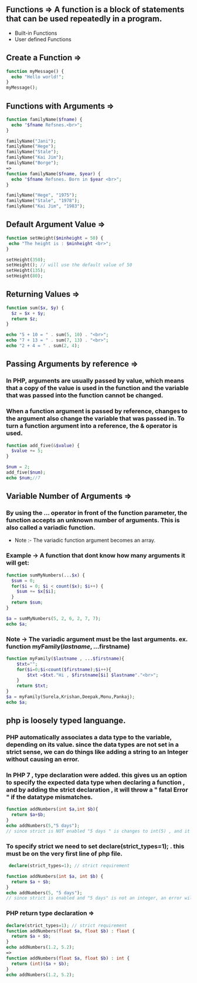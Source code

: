 ## Functions => A function is a block of statements that can be used repeatedly in a program.

-   Built-in Functions
-   User defined Functions

## Create a Function =>

```php
function myMessage() {
  echo "Hello world!";
}
myMessage();
```

## Functions with Arguments =>

```php
function familyName($fname) {
  echo "$fname Refsnes.<br>";
}

familyName("Jani");
familyName("Hege");
familyName("Stale");
familyName("Kai Jim");
familyName("Borge");
=>
function familyName($fname, $year) {
  echo "$fname Refsnes. Born in $year <br>";
}

familyName("Hege", "1975");
familyName("Stale", "1978");
familyName("Kai Jim", "1983");
```

## Default Argument Value =>

```php
function setHeight($minheight = 50) {
 echo "The height is : $minheight <br>";
}

setHeight(350);
setHeight(); // will use the default value of 50
setHeight(135);
setHeight(80);
```

## Returning Values =>

```php
function sum($x, $y) {
  $z = $x + $y;
  return $z;
}

echo "5 + 10 = " . sum(5, 10) . "<br>";
echo "7 + 13 = " . sum(7, 13) . "<br>";
echo "2 + 4 = " . sum(2, 4);
```

## Passing Arguments by reference =>

### In PHP, arguments are usually passed by value, which means that a copy of the value is used in the function and the variable that was passed into the function cannot be changed.

### When a function argument is passed by reference, changes to the argument also change the variable that was passed in. To turn a function argument into a reference, the & operator is used.

```php
function add_five(&$value) {
  $value += 5;
}

$num = 2;
add_five($num);
echo $num;//7
```

## Variable Number of Arguments =>

### By using the ... operator in front of the function parameter, the function accepts an unknown number of arguments. This is also called a variadic function.

-   Note :- The variadic function argument becomes an array.

### Example -> A function that dont know how many arguments it will get:

```php
function sumMyNumbers(...$x) {
  $sum = 0;
  for($i = 0; $i < count($x); $i++) {
    $sum += $x[$i];
  }
  return $sum;
}

$a = sumMyNumbers(5, 2, 6, 2, 7, 7);
echo $a;
```

### Note -> The variadic argument must be the last arguments. ex. function myFamily($lastname , ...$firstname)

```php
function myFamily($lastname , ...$firstname){
    $txt="";
    for($i=0;$i<count($firstname);$i++){
        $txt =$txt."Hi , $firstname[$i] $lastname"."<br>";
    }
    return $txt;
}
$a = myFamily(Surela,Krishan,Deepak,Monu,Pankaj);
echo $a;
```

## php is loosely typed languange.

### PHP automatically associates a data type to the variable, depending on its value. since the data types are not set in a strict sense, we can do things like adding a string to an Integer without causing an error.

### In PHP 7 , type declaration were added. this gives us an option to specify the expected data type when declaring a function , and by adding the strict declaration , it will throw a " fatal Error " if the datatype mismatches.

```php
function addNumbers(int $a,int $b){
  return $a+$b;
}
echo addNumbers(5,"5 days");
// since strict is NOT enabled "5 days " is changes to int(5) , and it will return 10
```

### To specify strict we need to set declare(strict_types=1); . this must be on the very first line of php file.

```php
 declare(strict_types=1); // strict requirement

function addNumbers(int $a, int $b) {
  return $a + $b;
}
echo addNumbers(5, "5 days");
// since strict is enabled and "5 days" is not an integer, an error will be thrown

```

### PHP return type declaration =>

```php
declare(strict_types=1); // strict requirement
function addNumbers(float $a, float $b) : float {
  return $a + $b;
}
echo addNumbers(1.2, 5.2);
=>
function addNumbers(float $a, float $b) : int {
  return (int)($a + $b);
}
echo addNumbers(1.2, 5.2);
```
